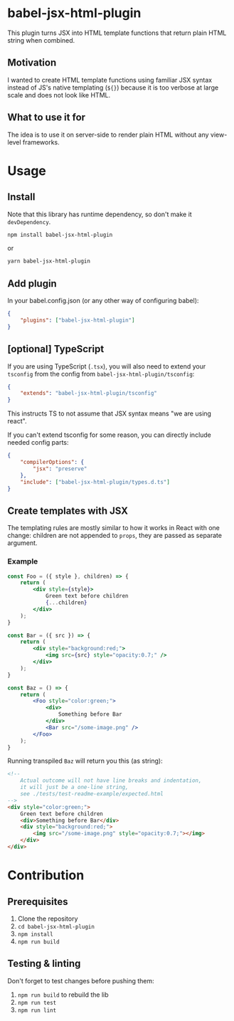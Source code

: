 # babel-jsx-html-plugin
This plugin turns JSX into HTML template functions that return plain HTML string
when combined.

## Motivation
I wanted to create HTML template functions using familiar JSX syntax instead of
JS's native templating (`${}`) because it is too verbose at large scale and
does not look like HTML.

## What to use it for
The idea is to use it on server-side to render plain HTML without any view-level
frameworks.

# Usage

## Install
Note that this library has runtime dependency, so don't make it `devDependency`.

```bash
npm install babel-jsx-html-plugin
```
or
```bash
yarn babel-jsx-html-plugin
```

## Add plugin
In your babel.config.json (or any other way of configuring babel):
```json
{
    "plugins": ["babel-jsx-html-plugin"]
}
```

## [optional] TypeScript
If you are using TypeScript (`.tsx`), you will also need to extend your
`tsconfig` from the config from `babel-jsx-html-plugin/tsconfig`:

```json
{
    "extends": "babel-jsx-html-plugin/tsconfig"
}
```
This instructs TS to not assume that JSX syntax means "we are using react".

If you can't extend tsconfig for some reason, you can directly include needed
config parts:
```json
{
    "compilerOptions": {
        "jsx": "preserve"
    },
    "include": ["babel-jsx-html-plugin/types.d.ts"]
}
```

## Create templates with JSX
The templating rules are mostly similar to how it works in React
with one change: children are not appended to `props`, they are
passed as separate argument.

### Example
```jsx
const Foo = ({ style }, children) => {
    return (
        <div style={style}>
            Green text before children
            {...children}
        </div>
    );
}

const Bar = ({ src }) => {
    return (
        <div style="background:red;">
            <img src={src} style="opacity:0.7;" />
        </div>
    );
}

const Baz = () => {
    return (
        <Foo style="color:green;">
            <div>
                Something before Bar
            </div>
            <Bar src="/some-image.png" />
        </Foo>
    );
}
```

Running transpiled `Baz` will return you this (as string):
```html
<!-- 
    Actual outcome will not have line breaks and indentation,
    it will just be a one-line string,
    see ./tests/test-readme-example/expected.html
-->
<div style="color:green;">
    Green text before children
    <div>Something before Bar</div>
    <div style="background:red;">
        <img src="/some-image.png" style="opacity:0.7;"></img>
    </div>
</div>
```

# Contribution
## Prerequisites
1. Clone the repository
2. `cd babel-jsx-html-plugin`
3. `npm install`
4. `npm run build`

## Testing & linting
Don't forget to test changes before pushing them:

1. `npm run build` to rebuild the lib
2. `npm run test`
3. `npm run lint`
